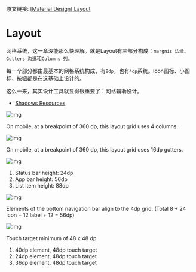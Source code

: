 原文链接: [[Material Design] Layout](https://material.io/design/layout/understanding-layout.html#principles)

# Layout

网格系统，这一章没能那么快理解。就是Layout有三部分构成：`margnis 边缘`、`Gutters 沟道`和`Columns 列`。

每一个部分都由最基本的网格系统构成，有`8dp`，也有`4dp`系统。Icon图标、小图标、按钮都是在这基础上设计的。



这么一来，其实设计工具就显得很重要了：网格辅助设计。

- [Shadows Resources](https://material.io/archive/guidelines/resources/shadows.html#)



![img](../../../../../Changes729_image/raw/main/ln/Layout/Columns.png)

On mobile, at a breakpoint of 360 dp, this layout grid uses 4 columns.

![img](../../../../../Changes729_image/raw/main/ln/Layout/Gutter.png)

On mobile, at a breakpoint of 360 dp, this layout grid uses 16dp gutters.



![img](../../../../../Changes729_image/raw/main/ln/Layout/Dimensions.png)

1. Status bar height: 24dp
2. App bar height: 56dp
3. List item height: 88dp



![img](../../../../../Changes729_image/raw/main/ln/Layout/bottom%20navigation.png)

Elements of the bottom navigation bar align to the 4dp grid. (Total 8 + 24 icon + 12 label + 12 = 56dp)



![img](../../../../../Changes729_image/raw/main/ln/Layout/Touch%20target.png)

Touch target minimum of 48 x 48 dp

1. 40dp element, 48dp touch target
2. 24dp element, 48dp touch target
3. 36dp element, 48dp touch target